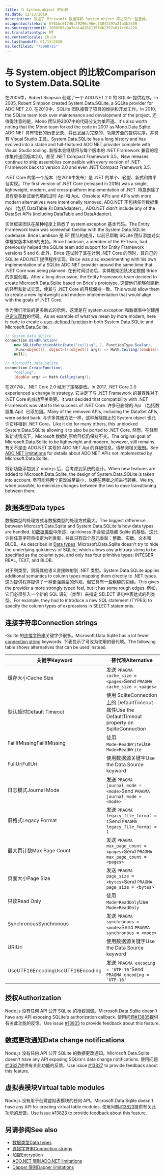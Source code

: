 ```yaml
---
title: 与 System.object 的比较
ms.date: 12/13/2019
description: 描述了 Microsoft 数据库和 System.object 库之间的一些差异。
ms.openlocfilehash: 076bbc6f746cf9296c96ec73047397a21a3b2558
ms.sourcegitcommit: 7088f87e9a7da144266135f4b2397e611cf0a228
ms.translationtype: MT
ms.contentlocale: zh-CN
ms.lasthandoff: 01/11/2020
ms.locfileid: "75900715"
---
```

# <a name="comparison-to-systemdatasqlite"></a><span data-ttu-id="4893e-103">与 System.object 的比较</span><span class="sxs-lookup"><span data-stu-id="4893e-103">Comparison to System.Data.SQLite</span></span>

<span data-ttu-id="4893e-104">在2005中，Robert Simpson 创建了一个 ADO.NET 2.0 的 SQLite 提供程序。</span><span class="sxs-lookup"><span data-stu-id="4893e-104">In 2005, Robert Simpson created System.Data.SQLite, a SQLite provider for ADO.NET 2.0.</span></span> <span data-ttu-id="4893e-105">在2010中，SQLite 团队接管了项目的维护和开发工作。</span><span class="sxs-lookup"><span data-stu-id="4893e-105">In 2010, the SQLite team took over maintenance and development of the project.</span></span> <span data-ttu-id="4893e-106">还值得注意的是，Mono 团队将2007中的代码分叉为单声道。</span><span class="sxs-lookup"><span data-stu-id="4893e-106">It's also worth noting that the Mono team forked the code in 2007 as Mono.Data.Sqlite.</span></span> <span data-ttu-id="4893e-107">ADO.NET 具有较长的历史记录，并已发展为完整的、功能齐全的提供程序，并具有 Visual Studio 工具。</span><span class="sxs-lookup"><span data-stu-id="4893e-107">System.Data.SQLite has a long history and has evolved into a stable and full-featured ADO.NET provider complete with Visual Studio tooling.</span></span> <span data-ttu-id="4893e-108">新版本会继续将与每个版本的 .NET Framework 兼容的程序集传送回版本2.0，甚至 .NET Compact Framework 3.5。</span><span class="sxs-lookup"><span data-stu-id="4893e-108">New releases continue to ship assemblies compatible with every version of .NET Framework back to version 2.0 and even .NET Compact Framework 3.5.</span></span>

<span data-ttu-id="4893e-109">.NET Core 的第一个版本（在2016中发布）是 .NET 的单个、轻型、新式和跨平台实现。</span><span class="sxs-lookup"><span data-stu-id="4893e-109">The first version of .NET Core (released in 2016) was a single, lightweight, modern, and cross-platform implementation of .NET.</span></span> <span data-ttu-id="4893e-110">特意删除了具有更多新式替代项的过时 Api 和 Api。</span><span class="sxs-lookup"><span data-stu-id="4893e-110">Obsolete APIs and APIs with more modern alternatives were intentionally removed.</span></span> <span data-ttu-id="4893e-111">ADO.NET 不包括任何数据集 Api （包括 DataTable 和 DataAdapter）。</span><span class="sxs-lookup"><span data-stu-id="4893e-111">ADO.NET didn't include any of the DataSet APIs (including DataTable and DataAdapter).</span></span>

<span data-ttu-id="4893e-112">实体框架团队在某种程度上熟悉了 system.exception 基本代码。</span><span class="sxs-lookup"><span data-stu-id="4893e-112">The Entity Framework team was somewhat familiar with the System.Data.SQLite codebase.</span></span> <span data-ttu-id="4893e-113">Brice Lambson 是 EF 团队的成员，以前已帮助 SQLite 团队添加对实体框架版本5和6的支持。</span><span class="sxs-lookup"><span data-stu-id="4893e-113">Brice Lambson, a member of the EF team, had previously helped the SQLite team add support for Entity Framework versions 5 and 6.</span></span> <span data-ttu-id="4893e-114">此外，Brice 还试验了其在计划 .NET Core 的同时，其自己的 SQLite ADO.NET 提供程序实现。</span><span class="sxs-lookup"><span data-stu-id="4893e-114">Brice was also experimenting with his own implementation of a SQLite ADO.NET provider around the same time that .NET Core was being planned.</span></span> <span data-ttu-id="4893e-115">在长时间讨论后，实体框架团队决定根据 Brice 的原型创建。</span><span class="sxs-lookup"><span data-stu-id="4893e-115">After a long discussion, the Entity Framework team decided to create Microsoft.Data.Sqlite based on Brice's prototype.</span></span> <span data-ttu-id="4893e-116">这使他们能够创建新的轻型和新式实现，使其与 .NET Core 的目标保持一致。</span><span class="sxs-lookup"><span data-stu-id="4893e-116">This would allow them to create a new lightweight and modern implementation that would align with the goals of .NET Core.</span></span>

<span data-ttu-id="4893e-117">作为我们所说的更多新式的示例，这里是在 system.exception 和数据表中创建[用户定义函数](user-defined-functions.md)的代码。</span><span class="sxs-lookup"><span data-stu-id="4893e-117">As an example of what we mean by more modern, here is code to create a [user-defined function](user-defined-functions.md) in both System.Data.SQLite and Microsoft.Data.Sqlite.</span></span>

```csharp
// System.Data.SQLite
connection.BindFunction(
    new SQLiteFunctionAttribute("ceiling", 1, FunctionType.Scalar),
    (Func<object[], object>)((object[] args) => Math.Ceiling((double)((object[])args[1])[0])),
    null);

// Microsoft.Data.Sqlite
connection.CreateFunction(
    "ceiling",
    (double arg) => Math.Ceiling(arg));
```

<span data-ttu-id="4893e-118">在2017中，.NET Core 2.0 经历了策略更改。</span><span class="sxs-lookup"><span data-stu-id="4893e-118">In 2017, .NET Core 2.0 experienced a change in strategy.</span></span> <span data-ttu-id="4893e-119">它决定了与 .NET Framework 的兼容性对于 .NET Core 的成功至关重要。</span><span class="sxs-lookup"><span data-stu-id="4893e-119">It was decided that compatibility with .NET Framework was vital to the success of .NET Core.</span></span> <span data-ttu-id="4893e-120">许多已删除的 Api （包括数据集 Api）已添加回。</span><span class="sxs-lookup"><span data-stu-id="4893e-120">Many of the removed APIs, including the DataSet APIs, were added back.</span></span> <span data-ttu-id="4893e-121">与许多其他方法一样，这种解除阻止的 System.object 也允许它移植到 .NET Core。</span><span class="sxs-lookup"><span data-stu-id="4893e-121">Like it did for many others, this unblocked System.Data.SQLite allowing it to also be ported to .NET Core.</span></span> <span data-ttu-id="4893e-122">然而，在轻型和新式情况下，Microsoft 数据的原始目标仍保持不变。</span><span class="sxs-lookup"><span data-stu-id="4893e-122">The original goal of Microsoft.Data.Sqlite to be lightweight and modern, however, still remains.</span></span> <span data-ttu-id="4893e-123">有关不是由 ADO.NET 实现的 ADO.NET Api 的详细信息，请参阅相关[限制](adonet-limitations.md)。</span><span class="sxs-lookup"><span data-stu-id="4893e-123">See [ADO.NET limitations](adonet-limitations.md) for details about ADO.NET APIs not implemented by Microsoft.Data.Sqlite.</span></span>

<span data-ttu-id="4893e-124">将新功能添加到了 node.js 后，会考虑到系统的设计。</span><span class="sxs-lookup"><span data-stu-id="4893e-124">When new features are added to Microsoft.Data.Sqlite, the design of System.Data.SQLite is taken into account.</span></span> <span data-ttu-id="4893e-125">尽可能将两个更改减至最小，以便在两者之间进行转换。</span><span class="sxs-lookup"><span data-stu-id="4893e-125">We try, when possible, to minimize changes between the two to ease transitioning between them.</span></span>

## <a name="data-types"></a><span data-ttu-id="4893e-126">数据类型</span><span class="sxs-lookup"><span data-stu-id="4893e-126">Data types</span></span>

<span data-ttu-id="4893e-127">数据类型的处理方式与数据类型的处理方式最大。</span><span class="sxs-lookup"><span data-stu-id="4893e-127">The biggest difference between Microsoft.Data.Sqlite and System.Data.SQLite is how data types are handled.</span></span> <span data-ttu-id="4893e-128">如[数据类型](types.md)中所述，quirkiness 不会尝试隐藏 Sqlite 的基础，这允许将任意字符串指定为列类型，并且只有四个基元类型：整数、实数、文本和 BLOB。</span><span class="sxs-lookup"><span data-stu-id="4893e-128">As described in [Data types](types.md), Microsoft.Data.Sqlite doesn't try to hide the underlying quirkiness of SQLite, which allows any arbitrary string to be specified as the column type, and only has four primitive types: INTEGER, REAL, TEXT, and BLOB.</span></span>

<span data-ttu-id="4893e-129">对于列类型，则将其他语义直接映射到 .NET 类型。</span><span class="sxs-lookup"><span data-stu-id="4893e-129">System.Data.SQLite applies additional semantics to column types mapping them directly to .NET types.</span></span> <span data-ttu-id="4893e-130">这为提供程序提供了一种更强类型的外观，但它具有一些粗糙的边缘。</span><span class="sxs-lookup"><span data-stu-id="4893e-130">This gives the provider a more strongly typed feel, but it has some rough edges.</span></span> <span data-ttu-id="4893e-131">例如，它们必须引入一个新的 SQL 语句（类型）来指定 SELECT 语句中表达式的列类型。</span><span class="sxs-lookup"><span data-stu-id="4893e-131">For example, they had to introduce a new SQL statement (TYPES) to specify the column types of expressions in SELECT statements.</span></span>

## <a name="connection-strings"></a><span data-ttu-id="4893e-132">连接字符串</span><span class="sxs-lookup"><span data-stu-id="4893e-132">Connection strings</span></span>

<span data-ttu-id="4893e-133">-Sqlite 的[连接字符串](connection-strings.md)关键字少很多。</span><span class="sxs-lookup"><span data-stu-id="4893e-133">Microsoft.Data.Sqlite has a lot fewer [connection string](connection-strings.md) keywords.</span></span> <span data-ttu-id="4893e-134">下表显示了可改为使用的替代项。</span><span class="sxs-lookup"><span data-stu-id="4893e-134">The following table shows alternatives that can be used instead.</span></span>

| <span data-ttu-id="4893e-135">关键字</span><span class="sxs-lookup"><span data-stu-id="4893e-135">Keyword</span></span>          | <span data-ttu-id="4893e-136">替代项</span><span class="sxs-lookup"><span data-stu-id="4893e-136">Alternative</span></span>                                         |
| ---------------- | --------------------------------------------------- |
| <span data-ttu-id="4893e-137">缓存大小</span><span class="sxs-lookup"><span data-stu-id="4893e-137">Cache Size</span></span>       | <span data-ttu-id="4893e-138">发送 `PRAGMA cache_size = <pages>`</span><span class="sxs-lookup"><span data-stu-id="4893e-138">Send `PRAGMA cache_size = <pages>`</span></span>                  |
| <span data-ttu-id="4893e-139">默认超时</span><span class="sxs-lookup"><span data-stu-id="4893e-139">Default Timeout</span></span>  | <span data-ttu-id="4893e-140">使用 SqliteConnection 上的 DefaultTimeout 属性</span><span class="sxs-lookup"><span data-stu-id="4893e-140">Use the DefaultTimeout property on SqliteConnection</span></span> |
| <span data-ttu-id="4893e-141">FailIfMissing</span><span class="sxs-lookup"><span data-stu-id="4893e-141">FailIfMissing</span></span>    | <span data-ttu-id="4893e-142">使用 `Mode=ReadWrite`</span><span class="sxs-lookup"><span data-stu-id="4893e-142">Use `Mode=ReadWrite`</span></span>                                |
| <span data-ttu-id="4893e-143">FullUri</span><span class="sxs-lookup"><span data-stu-id="4893e-143">FullUri</span></span>          | <span data-ttu-id="4893e-144">使用数据源关键字</span><span class="sxs-lookup"><span data-stu-id="4893e-144">Use the Data Source keyword</span></span>                         |
| <span data-ttu-id="4893e-145">日志模式</span><span class="sxs-lookup"><span data-stu-id="4893e-145">Journal Mode</span></span>     | <span data-ttu-id="4893e-146">发送 `PRAGMA journal_mode = <mode>`</span><span class="sxs-lookup"><span data-stu-id="4893e-146">Send `PRAGMA journal_mode = <mode>`</span></span>                 |
| <span data-ttu-id="4893e-147">旧格式</span><span class="sxs-lookup"><span data-stu-id="4893e-147">Legacy Format</span></span>    | <span data-ttu-id="4893e-148">发送 `PRAGMA legacy_file_format = 1`</span><span class="sxs-lookup"><span data-stu-id="4893e-148">Send `PRAGMA legacy_file_format = 1`</span></span>                |
| <span data-ttu-id="4893e-149">最大页计数</span><span class="sxs-lookup"><span data-stu-id="4893e-149">Max Page Count</span></span>   | <span data-ttu-id="4893e-150">发送 `PRAGMA max_page_count = <pages>`</span><span class="sxs-lookup"><span data-stu-id="4893e-150">Send `PRAGMA max_page_count = <pages>`</span></span>              |
| <span data-ttu-id="4893e-151">页面大小</span><span class="sxs-lookup"><span data-stu-id="4893e-151">Page Size</span></span>        | <span data-ttu-id="4893e-152">发送 `PRAGMA page_size = <bytes>`</span><span class="sxs-lookup"><span data-stu-id="4893e-152">Send `PRAGMA page_size = <bytes>`</span></span>                   |
| <span data-ttu-id="4893e-153">只读</span><span class="sxs-lookup"><span data-stu-id="4893e-153">Read Only</span></span>        | <span data-ttu-id="4893e-154">使用 `Mode=ReadOnly`</span><span class="sxs-lookup"><span data-stu-id="4893e-154">Use `Mode=ReadOnly`</span></span>                                 |
| <span data-ttu-id="4893e-155">Synchronous</span><span class="sxs-lookup"><span data-stu-id="4893e-155">Synchronous</span></span>      | <span data-ttu-id="4893e-156">发送 `PRAGMA synchronous = <mode>`</span><span class="sxs-lookup"><span data-stu-id="4893e-156">Send `PRAGMA synchronous = <mode>`</span></span>                  |
| <span data-ttu-id="4893e-157">URI</span><span class="sxs-lookup"><span data-stu-id="4893e-157">Uri</span></span>              | <span data-ttu-id="4893e-158">使用数据源关键字</span><span class="sxs-lookup"><span data-stu-id="4893e-158">Use the Data Source keyword</span></span>                         |
| <span data-ttu-id="4893e-159">UseUTF16Encoding</span><span class="sxs-lookup"><span data-stu-id="4893e-159">UseUTF16Encoding</span></span> | <span data-ttu-id="4893e-160">发送 `PRAGMA encoding = 'UTF-16'`</span><span class="sxs-lookup"><span data-stu-id="4893e-160">Send `PRAGMA encoding = 'UTF-16'`</span></span>                   |

## <a name="authorization"></a><span data-ttu-id="4893e-161">授权</span><span class="sxs-lookup"><span data-stu-id="4893e-161">Authorization</span></span>

<span data-ttu-id="4893e-162">Node.js 没有任何 API 公开 SQLite 的授权回调。</span><span class="sxs-lookup"><span data-stu-id="4893e-162">Microsoft.Data.Sqlite doesn't have any API exposing SQLite's authorization callback.</span></span> <span data-ttu-id="4893e-163">使用问题[#13835](https://github.com/dotnet/efcore/issues/13835)提供有关此功能的反馈。</span><span class="sxs-lookup"><span data-stu-id="4893e-163">Use issue [#13835](https://github.com/dotnet/efcore/issues/13835) to provide feedback about this feature.</span></span>

## <a name="data-change-notifications"></a><span data-ttu-id="4893e-164">数据更改通知</span><span class="sxs-lookup"><span data-stu-id="4893e-164">Data change notifications</span></span>

<span data-ttu-id="4893e-165">Node.js 没有任何 API 公开 SQLite 的数据更改通知。</span><span class="sxs-lookup"><span data-stu-id="4893e-165">Microsoft.Data.Sqlite doesn't have any API exposing SQLite's data change notifications.</span></span> <span data-ttu-id="4893e-166">使用问题[#13827](https://github.com/dotnet/efcore/issues/13827)提供有关此功能的反馈。</span><span class="sxs-lookup"><span data-stu-id="4893e-166">Use issue [#13827](https://github.com/dotnet/efcore/issues/13827) to provide feedback about this feature.</span></span>

## <a name="virtual-table-modules"></a><span data-ttu-id="4893e-167">虚拟表模块</span><span class="sxs-lookup"><span data-stu-id="4893e-167">Virtual table modules</span></span>

<span data-ttu-id="4893e-168">Node.js 没有用于创建虚拟表模块的任何 API。</span><span class="sxs-lookup"><span data-stu-id="4893e-168">Microsoft.Data.Sqlite doesn't have any API for creating virtual table modules.</span></span> <span data-ttu-id="4893e-169">使用问题[#13823](https://github.com/dotnet/efcore/issues/13823)提供有关此功能的反馈。</span><span class="sxs-lookup"><span data-stu-id="4893e-169">Use issue [#13823](https://github.com/dotnet/efcore/issues/13823) to provide feedback about this feature.</span></span>

## <a name="see-also"></a><span data-ttu-id="4893e-170">另请参阅</span><span class="sxs-lookup"><span data-stu-id="4893e-170">See also</span></span>

* [<span data-ttu-id="4893e-171">数据类型</span><span class="sxs-lookup"><span data-stu-id="4893e-171">Data types</span></span>](types.md)
* [<span data-ttu-id="4893e-172">连接字符串</span><span class="sxs-lookup"><span data-stu-id="4893e-172">Connection strings</span></span>](connection-strings.md)
* [<span data-ttu-id="4893e-173">加密</span><span class="sxs-lookup"><span data-stu-id="4893e-173">Encryption</span></span>](encryption.md)
* [<span data-ttu-id="4893e-174">ADO.NET 限制</span><span class="sxs-lookup"><span data-stu-id="4893e-174">ADO.NET limitations</span></span>](adonet-limitations.md)
* [<span data-ttu-id="4893e-175">Dapper 限制</span><span class="sxs-lookup"><span data-stu-id="4893e-175">Dapper limitations</span></span>](dapper-limitations.md)
